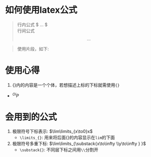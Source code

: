 # 如何使用latex公式
> 行内公式 $ ... $  
> 行间公式 $$ ... $$

> 使用片段，如下:
```math
```

# 使用心得
1. {}内的内容是一个个体，若想描述上标的下标就需使用`{}`  
  - $^{Oi}P$

# 会用到的公式
1. 极限符号下标表示: $\lim\limits_{x\to0}x$
   - `\limits_{}`: 用来将后面{}的内容显示在`lim`的下面
2. 极限符号多重下标: $\lim\limits_{\substack{x\to\infty \\y\to\infty } }$
   - `\substack{}`: 不同层下标之间用`\\`分割开  
